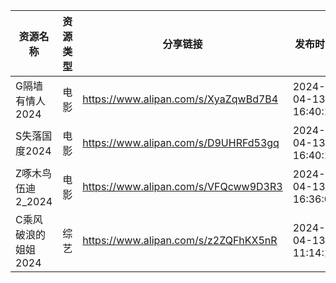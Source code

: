 | 资源名称         | 资源类型 | 分享链接                                 | 发布时间                |
| ------------ | ---- | ------------------------------------ | ------------------- |
| G隔墙有情人2024   | 电影   | https://www.alipan.com/s/XyaZqwBd7B4 | 2024-04-13 16:40:16 |
| S失落国度2024    | 电影   | https://www.alipan.com/s/D9UHRFd53gq | 2024-04-13 16:40:19 |
| Z啄木鸟伍迪2_2024 | 电影   | https://www.alipan.com/s/VFQcww9D3R3 | 2024-04-13 16:36:09 |
| C乘风破浪的姐姐2024 | 综艺   | https://www.alipan.com/s/z2ZQFhKX5nR | 2024-04-13 11:14:13 |
